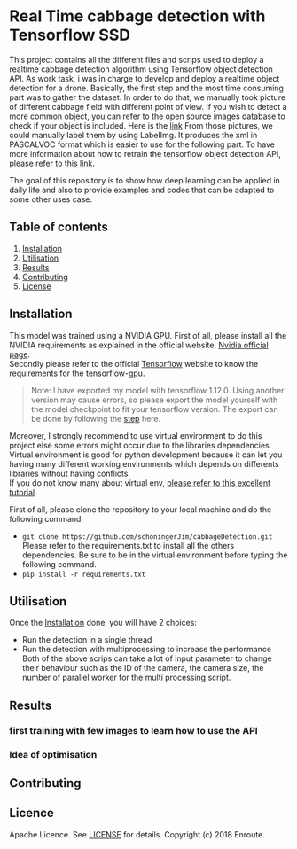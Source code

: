 # Real Time cabbage detection with Tensorflow SSD
This project contains all the different files and scrips used to deploy a realtime
cabbage detection algorithm using Tensorflow object detection API. As work task, 
i was in charge to develop and deploy a realtime object detection for a drone.
Basically, the first step and the most time consuming part was to gather the dataset.
In order to do that, we manually took picture of different cabbage field with different point of view.
If you wish to detect a more common object, you can refer to the open source images database to check if your object is included. Here is the [link](https://storage.googleapis.com/openimages/web/index.html)
From those pictures, we could manually label them by using LabelImg. It produces the xml in PASCALVOC format which is easier to use for the following part. To have more information about how to retrain the tensorflow object detection API, please refer to [this link](https://github.com/tensorflow/models/tree/master/research/object_detection).

The goal of this repository is to show how deep learning can be applied in daily life and also to provide examples and codes that can be adapted to some other uses case.

## Table of contents

1. [Installation](#installation)
2. [Utilisation](#utilisation)
3. [Results](#results)
4. [Contributing](#contributing)
5. [License](#licence)

## Installation
This model was trained using a NVIDIA GPU. First of all, please install all the NVIDIA requirements as explained in the official website. [Nvidia official page](https://developer.nvidia.com/).  
Secondly please refer to the official [Tensorflow](https://www.tensorflow.org/install/install_linux#tensorflow_gpu_support) website to know the requirements for the tensorflow-gpu.
>Note: I have exported my model with tensorflow 1.12.0.  Using another version may cause errors, so please export the model yourself with the model checkpoint to fit your tensorflow version. The export can be done by following the [step](https://github.com/tensorflow/models/blob/master/research/object_detection/g3doc/exporting_models.md) here.  

Moreover, I strongly recommend to use virtual environment to do this project else some errors might occur due to the libraries dependencies.  
Virtual environment is good for python development because it can let you having many different working environments which depends on differents libraries without having conflicts.  
If you do not know many about virtual env, [please refer to this excellent tutorial](https://realpython.com/python-virtual-environments-a-primer/)


First of all, please clone the repository to your local machine and do the following command:
- `git clone https://github.com/schoningerJim/cabbageDetection.git`
Please refer to the requirements.txt to install all the others dependencies. Be sure to be in the virtual environment before typing the following command.
- `pip install -r requirements.txt`

## Utilisation
Once the [Installation](#installation) done, you will have 2 choices:  

- Run the detection in a single thread
- Run the detection with multiprocessing to increase the performance
Both of the above scrips can take a lot of input parameter to change their behaviour such as the ID of the camera, the camera size, the number of parallel worker for the multi processing script.

## Results

### first training with few images to learn how to use the API
### Idea of optimisation

## Contributing


## Licence
Apache Licence. See [LICENSE](LICENSE) for details. Copyright (c) 2018 Enroute.
